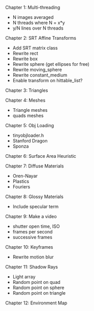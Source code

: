 Chapter 1: Multi-threading
  - N images averaged
  - N threads where N = x*y
  - y/N lines over N threads

Chapter 2: SRT Affine Transforms
  - Add SRT matrix class
  - Rewrite rect
  - Rewrite box
  - Rewrite sphere (get ellipses for free)
  - Rewrite moving_sphere
  - Rewrite constant_medium
  - Enable transform on hittable_list?

Chapter 3: Triangles

Chapter 4: Meshes
  - Triangle meshes
  - quads meshes

Chapter 5: Obj Loading
  - tinyobjloader.h
  - Stanford Dragon
  - Sponza
 
Chapter 6: Surface Area Heuristic

Chapter 7: Diffuse Materials
  - Oren-Nayar
  - Plastics
  - Fouriers
 
Chapter 8: Glossy Materials
  - Include specular term
 
Chapter 9: Make a video
  - shutter open time, ISO
  - frames per second
  - successive frames
 
Chapter 10: Keyframes
   - Rewrite motion blur
 
Chapter 11: Shadow Rays
  - Light array
  - Random point on quad
  - Random point on sphere
  - Random point on triangle
 
Chapter 12: Environment Map
